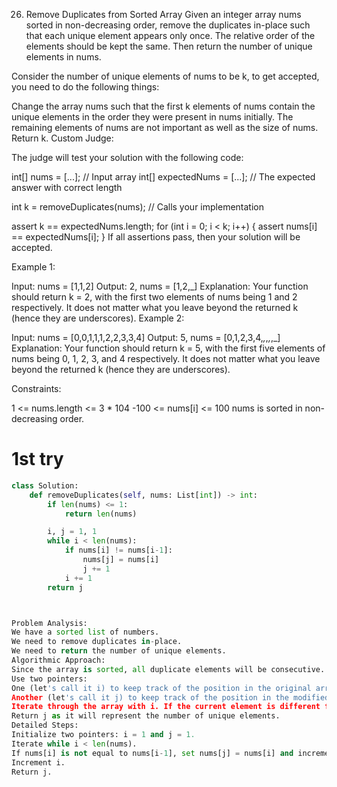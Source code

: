 26. Remove Duplicates from Sorted Array
Given an integer array nums sorted in non-decreasing order, remove the duplicates in-place such that each unique element appears only once. The relative order of the elements should be kept the same. Then return the number of unique elements in nums.

Consider the number of unique elements of nums to be k, to get accepted, you need to do the following things:

Change the array nums such that the first k elements of nums contain the unique elements in the order they were present in nums initially. The remaining elements of nums are not important as well as the size of nums.
Return k.
Custom Judge:

The judge will test your solution with the following code:

int[] nums = [...]; // Input array
int[] expectedNums = [...]; // The expected answer with correct length

int k = removeDuplicates(nums); // Calls your implementation

assert k == expectedNums.length;
for (int i = 0; i < k; i++) {
    assert nums[i] == expectedNums[i];
}
If all assertions pass, then your solution will be accepted.

Example 1:

Input: nums = [1,1,2]
Output: 2, nums = [1,2,_]
Explanation: Your function should return k = 2, with the first two elements of nums being 1 and 2 respectively.
It does not matter what you leave beyond the returned k (hence they are underscores).
Example 2:

Input: nums = [0,0,1,1,1,2,2,3,3,4]
Output: 5, nums = [0,1,2,3,4,_,_,_,_,_]
Explanation: Your function should return k = 5, with the first five elements of nums being 0, 1, 2, 3, and 4 respectively.
It does not matter what you leave beyond the returned k (hence they are underscores).


Constraints:

1 <= nums.length <= 3 * 104
-100 <= nums[i] <= 100
nums is sorted in non-decreasing order.

# 1st try
```python
class Solution:
    def removeDuplicates(self, nums: List[int]) -> int:
        if len(nums) <= 1:
            return len(nums)

        i, j = 1, 1
        while i < len(nums):
            if nums[i] != nums[i-1]:
                nums[j] = nums[i]
                j += 1
            i += 1
        return j



Problem Analysis:
We have a sorted list of numbers.
We need to remove duplicates in-place.
We need to return the number of unique elements.
Algorithmic Approach:
Since the array is sorted, all duplicate elements will be consecutive.
Use two pointers:
One (let's call it i) to keep track of the position in the original array.
Another (let's call it j) to keep track of the position in the modified array where unique elements are stored.
Iterate through the array with i. If the current element is different from the previous one, place it at the position indicated by j and increment j.
Return j as it will represent the number of unique elements.
Detailed Steps:
Initialize two pointers: i = 1 and j = 1.
Iterate while i < len(nums).
If nums[i] is not equal to nums[i-1], set nums[j] = nums[i] and increment j.
Increment i.
Return j.